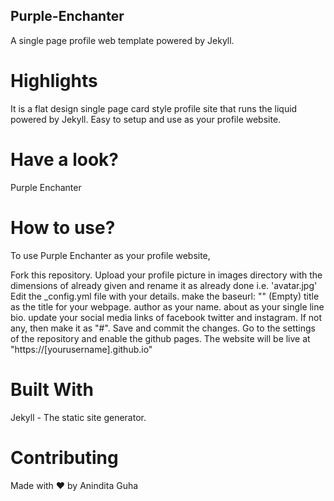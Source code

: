 ## Purple-Enchanter
A single page profile web template powered by Jekyll.

# Highlights
It is a flat design single page card style profile site that runs the liquid powered by Jekyll. Easy to setup and use as your profile website.

# Have a look?
Purple Enchanter

# How to use?
To use Purple Enchanter as your profile website,

Fork this repository. Upload your profile picture in images directory with the dimensions of already given and rename it as already done i.e. 'avatar.jpg' Edit the _config.yml file with your details. make the baseurl: "" (Empty) title as the title for your webpage. author as your name. about as your single line bio. update your social media links of facebook twitter and instagram. If not any, then make it as "#". Save and commit the changes. Go to the settings of the repository and enable the github pages. The website will be live at "https://[yourusername].github.io"

# Built With
Jekyll - The static site generator.

# Contributing
Made with ❤ by Anindita Guha
